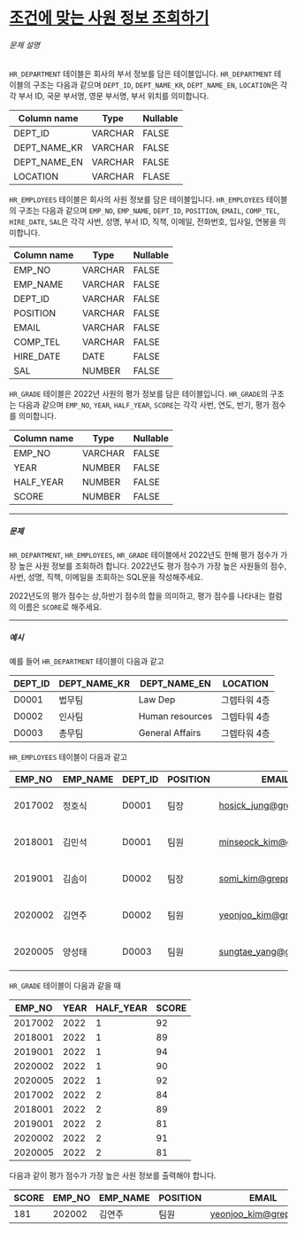 # [조건에 맞는 사원 정보 조회하기](https://school.programmers.co.kr/learn/courses/30/lessons/284527)


###### 문제 설명


`HR_DEPARTMENT` 테이블은 회사의 부서 정보를 담은 테이블입니다. `HR_DEPARTMENT` 테이블의 구조는 다음과 같으며 `DEPT_ID`, `DEPT_NAME_KR`, `DEPT_NAME_EN`, `LOCATION`은 각각 부서 ID, 국문 부서명, 영문 부서명, 부서 위치를 의미합니다.




| Column name | Type | Nullable |
| --- | --- | --- |
| DEPT\_ID | VARCHAR | FALSE |
| DEPT\_NAME\_KR | VARCHAR | FALSE |
| DEPT\_NAME\_EN | VARCHAR | FALSE |
| LOCATION | VARCHAR | FLASE |


`HR_EMPLOYEES` 테이블은 회사의 사원 정보를 담은 테이블입니다. `HR_EMPLOYEES` 테이블의 구조는 다음과 같으며 `EMP_NO`, `EMP_NAME`, `DEPT_ID`, `POSITION`, `EMAIL`, `COMP_TEL`, `HIRE_DATE`, `SAL`은 각각 사번, 성명, 부서 ID, 직책, 이메일, 전화번호, 입사일, 연봉을 의미합니다.




| Column name | Type | Nullable |
| --- | --- | --- |
| EMP\_NO | VARCHAR | FALSE |
| EMP\_NAME | VARCHAR | FALSE |
| DEPT\_ID | VARCHAR | FALSE |
| POSITION | VARCHAR | FALSE |
| EMAIL | VARCHAR | FALSE |
| COMP\_TEL | VARCHAR | FALSE |
| HIRE\_DATE | DATE | FALSE |
| SAL | NUMBER | FALSE |


`HR_GRADE` 테이블은 2022년 사원의 평가 정보를 담은 테이블입니다. `HR_GRADE`의 구조는 다음과 같으며 `EMP_NO`, `YEAR`, `HALF_YEAR`, `SCORE`는 각각 사번, 연도, 반기, 평가 점수를 의미합니다.




| Column name | Type | Nullable |
| --- | --- | --- |
| EMP\_NO | VARCHAR | FALSE |
| YEAR | NUMBER | FALSE |
| HALF\_YEAR | NUMBER | FALSE |
| SCORE | NUMBER | FALSE |




---


##### 문제


`HR_DEPARTMENT`, `HR_EMPLOYEES`, `HR_GRADE` 테이블에서 2022년도 한해 평가 점수가 가장 높은 사원 정보를 조회하려 합니다. 2022년도 평가 점수가 가장 높은 사원들의 점수, 사번, 성명, 직책, 이메일을 조회하는 SQL문을 작성해주세요.


2022년도의 평가 점수는 상,하반기 점수의 합을 의미하고, 평가 점수를 나타내는 컬럼의 이름은 `SCORE`로 해주세요.




---


##### 예시


예를 들어 `HR_DEPARTMENT` 테이블이 다음과 같고




| DEPT\_ID | DEPT\_NAME\_KR | DEPT\_NAME\_EN | LOCATION |
| --- | --- | --- | --- |
| D0001 | 법무팀 | Law Dep | 그렙타워 4층 |
| D0002 | 인사팀 | Human resources | 그렙타워 4층 |
| D0003 | 총무팀 | General Affairs | 그렙타워 4층 |


`HR_EMPLOYEES` 테이블이 다음과 같고




| EMP\_NO | EMP\_NAME | DEPT\_ID | POSITION | EMAIL | COMP\_TEL | HIRE\_DATE | SAL |
| --- | --- | --- | --- | --- | --- | --- | --- |
| 2017002 | 정호식 | D0001 | 팀장 | [hosick\_jung@grepp.com](mailto:hosick_jung@grepp.com) | 031\-8000\-1101 | 2017\-03\-01 | 65000000 |
| 2018001 | 김민석 | D0001 | 팀원 | [minseock\_kim@grepp.com](mailto:minseock_kim@grepp.com) | 031\-8000\-1102 | 2018\-03\-01 | 60000000 |
| 2019001 | 김솜이 | D0002 | 팀장 | [somi\_kim@grepp.com](mailto:somi_kim@grepp.com) | 031\-8000\-1106 | 2019\-03\-01 | 60000000 |
| 2020002 | 김연주 | D0002 | 팀원 | [yeonjoo\_kim@grepp.com](mailto:yeonjoo_kim@grepp.com) | 031\-8000\-1107 | 2020\-03\-01 | 53000000 |
| 2020005 | 양성태 | D0003 | 팀원 | [sungtae\_yang@grepp.com](mailto:sungtae_yang@grepp.com) | 031\-8000\-1112 | 2020\-03\-01 | 53000000 |


`HR_GRADE` 테이블이 다음과 같을 때




| EMP\_NO | YEAR | HALF\_YEAR | SCORE |
| --- | --- | --- | --- |
| 2017002 | 2022 | 1 | 92 |
| 2018001 | 2022 | 1 | 89 |
| 2019001 | 2022 | 1 | 94 |
| 2020002 | 2022 | 1 | 90 |
| 2020005 | 2022 | 1 | 92 |
| 2017002 | 2022 | 2 | 84 |
| 2018001 | 2022 | 2 | 89 |
| 2019001 | 2022 | 2 | 81 |
| 2020002 | 2022 | 2 | 91 |
| 2020005 | 2022 | 2 | 81 |


다음과 같이 평가 점수가 가장 높은 사원 정보를 출력해야 합니다.




| SCORE | EMP\_NO | EMP\_NAME | POSITION | EMAIL |
| --- | --- | --- | --- | --- |
| 181 | 202002 | 김연주 | 팀원 | [yeonjoo\_kim@grepp.com](mailto:yeonjoo_kim@grepp.com) |


